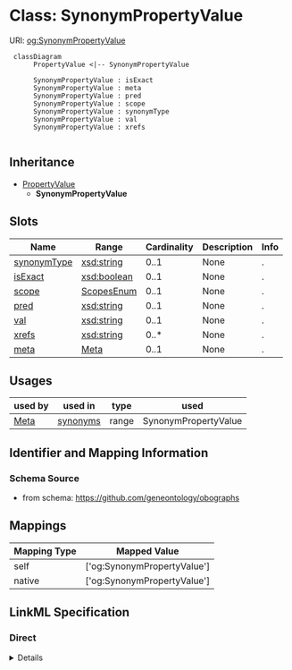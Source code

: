 # Class: SynonymPropertyValue




URI: [og:SynonymPropertyValue](https://github.com/geneontology/obographs/SynonymPropertyValue)




```mermaid
 classDiagram
      PropertyValue <|-- SynonymPropertyValue
      
      SynonymPropertyValue : isExact
      SynonymPropertyValue : meta
      SynonymPropertyValue : pred
      SynonymPropertyValue : scope
      SynonymPropertyValue : synonymType
      SynonymPropertyValue : val
      SynonymPropertyValue : xrefs
      

```





## Inheritance
* [PropertyValue](PropertyValue.md)
    * **SynonymPropertyValue**



## Slots

| Name | Range | Cardinality | Description  | Info |
| ---  | --- | --- | --- | --- |
| [synonymType](synonymType.md) | [xsd:string](http://www.w3.org/2001/XMLSchema#string) | 0..1 | None  | . |
| [isExact](isExact.md) | [xsd:boolean](http://www.w3.org/2001/XMLSchema#boolean) | 0..1 | None  | . |
| [scope](scope.md) | [ScopesEnum](ScopesEnum.md) | 0..1 | None  | . |
| [pred](pred.md) | [xsd:string](http://www.w3.org/2001/XMLSchema#string) | 0..1 | None  | . |
| [val](val.md) | [xsd:string](http://www.w3.org/2001/XMLSchema#string) | 0..1 | None  | . |
| [xrefs](xrefs.md) | [xsd:string](http://www.w3.org/2001/XMLSchema#string) | 0..* | None  | . |
| [meta](meta.md) | [Meta](Meta.md) | 0..1 | None  | . |


## Usages


| used by | used in | type | used |
| ---  | --- | --- | --- |
| [Meta](Meta.md) | [synonyms](synonyms.md) | range | SynonymPropertyValue |



## Identifier and Mapping Information







### Schema Source


* from schema: https://github.com/geneontology/obographs







## Mappings

| Mapping Type | Mapped Value |
| ---  | ---  |
| self | ['og:SynonymPropertyValue'] |
| native | ['og:SynonymPropertyValue'] |


## LinkML Specification

<!-- TODO: investigate https://stackoverflow.com/questions/37606292/how-to-create-tabbed-code-blocks-in-mkdocs-or-sphinx -->

### Direct

<details>
```yaml
name: SynonymPropertyValue
from_schema: https://github.com/geneontology/obographs
is_a: PropertyValue
slots:
- synonymType
- isExact
- scope

```
</details>

### Induced

<details>
```yaml
name: SynonymPropertyValue
from_schema: https://github.com/geneontology/obographs
is_a: PropertyValue
attributes:
  synonymType:
    name: synonymType
    from_schema: https://github.com/geneontology/obographs
    alias: synonymType
    owner: SynonymPropertyValue
    range: string
  isExact:
    name: isExact
    from_schema: https://github.com/geneontology/obographs
    alias: isExact
    owner: SynonymPropertyValue
    range: boolean
  scope:
    name: scope
    from_schema: https://github.com/geneontology/obographs
    alias: scope
    owner: SynonymPropertyValue
    range: scopes_enum
  pred:
    name: pred
    from_schema: https://github.com/geneontology/obographs
    alias: pred
    owner: SynonymPropertyValue
    range: string
  val:
    name: val
    from_schema: https://github.com/geneontology/obographs
    alias: val
    owner: SynonymPropertyValue
    range: string
  xrefs:
    name: xrefs
    from_schema: https://github.com/geneontology/obographs
    multivalued: true
    alias: xrefs
    owner: SynonymPropertyValue
    range: string
  meta:
    name: meta
    from_schema: https://github.com/geneontology/obographs
    alias: meta
    owner: SynonymPropertyValue
    range: Meta

```
</details>